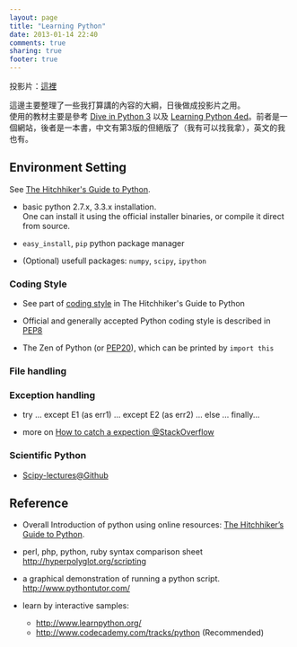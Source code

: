 ```yaml
---
layout: page
title: "Learning Python"
date: 2013-01-14 22:40
comments: true
sharing: true
footer: true
---
```


投影片：[這裡](http://ccwang002.github.com/python-tutorial-slides/)

這邊主要整理了一些我打算講的內容的大綱，日後做成投影片之用。   
使用的教材主要是參考 [Dive in Python 3][dive] 以及 [Learning Python 4ed](http://shop.oreilly.com/product/9781565924642.do)。前者是一個網站，後者是一本書，中文有第3版的但絕版了（我有可以找我拿），英文的我也有。

[dive]:http://getpython3.com/

## Environment Setting
See [The Hitchhiker's Guide to Python][guide].

* basic python 2.7.x, 3.3.x installation.  
One can install it using the official installer binaries, or compile it direct from source.

* `easy_install`, `pip` python package manager

* (Optional) usefull packages: `numpy`, `scipy`, `ipython`

### Coding Style

* See part of [coding style](https://python-guide.readthedocs.org/en/latest/writing/style/) in The Hitchhiker's Guide to Python

* Official and generally accepted Python coding style is described in [PEP8][pep8]

* The Zen of Python (or [PEP20][pep20]), which can be printed by `import this`

[pep8]:http://www.python.org/dev/peps/pep-0008/
[pep20]:http://www.python.org/dev/peps/pep-0020/

### File handling

### Exception handling

* try ... except E1 (as err1) ... except E2 (as err2) ... else ... finally...

* more on [How to catch a expection @StackOverflow][excpetion]

[excpetion]: http://stackoverflow.com/questions/713794/catching-an-exception-while-using-a-python-with-statement

### Scientific Python
* [Scipy-lectures@Github](http://scipy-lectures.github.com/)

## Reference

* Overall Introduction of python using online resources: [The Hitchhiker’s Guide to Python][guide].

* perl, php, python, ruby syntax comparison sheet <http://hyperpolyglot.org/scripting>

* a graphical demonstration of running a python script. <http://www.pythontutor.com/>

* learn by interactive samples:  
    * <http://www.learnpython.org/>
    * <http://www.codecademy.com/tracks/python> (Recommended)

[guide]: http://docs.python-guide.org/en/latest/
